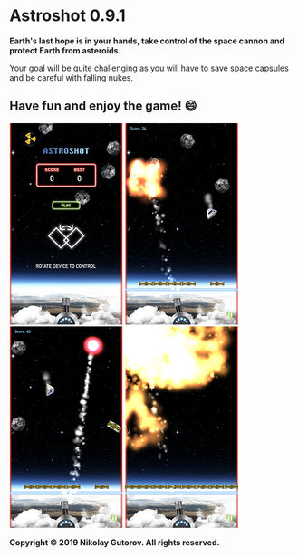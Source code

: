 # Astroshot 0.9.1

**Earth's last hope is in your hands, take control of the space cannon and protect Earth from asteroids.**

Your goal will be quite challenging as you will have to save space capsules and be careful with falling nukes.

## Have fun and enjoy the game! :smile:

![ScreenShot_01](https://github.com/ngutorov/Astroshot/blob/master/Demo/ScreenShot01.PNG)
![ScreenShot_02](https://github.com/ngutorov/Astroshot/blob/master/Demo/ScreenShot02.PNG)
![ScreenShot_03](https://github.com/ngutorov/Astroshot/blob/master/Demo/ScreenShot03.PNG)
![ScreenShot_04](https://github.com/ngutorov/Astroshot/blob/master/Demo/ScreenShot04.PNG)

**Copyright © 2019 Nikolay Gutorov. All rights reserved.**

